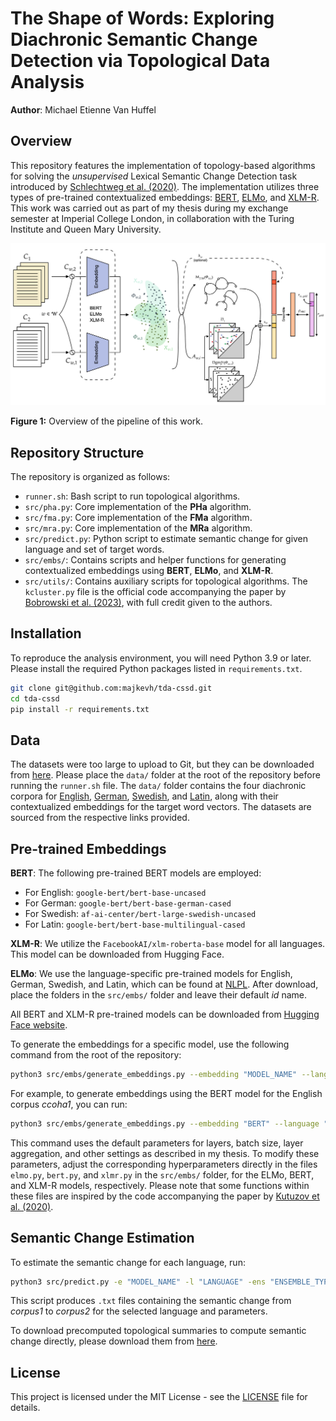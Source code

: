 # The Shape of Words: Exploring Diachronic Semantic Change Detection via Topological Data Analysis
**Author**: Michael Etienne Van Huffel


## Overview
This repository features the implementation of topology-based algorithms for solving the *unsupervised* Lexical Semantic Change Detection task introduced by [Schlechtweg et al. (2020)](https://aclanthology.org/2020.semeval-1.1.pdf). The implementation utilizes three types of pre-trained contextualized embeddings: [BERT](https://aclanthology.org/N19-1423.pdf), [ELMo](https://aclanthology.org/N18-1202.pdf), and [XLM-R](https://arxiv.org/pdf/1911.02116). This work was carried out as part of my thesis during my exchange semester at Imperial College London, in collaboration with the Turing Institute and Queen Mary University.

![Pipeline Overview](images/pipeline.png)

**Figure 1:** Overview of the pipeline of this work.


## Repository Structure

The repository is organized as follows:
- `runner.sh`: Bash script to run topological algorithms.
- `src/pha.py`: Core implementation of the **PHa** algorithm.
- `src/fma.py`: Core implementation of the **FMa** algorithm.
- `src/mra.py`: Core implementation of the **MRa** algorithm.
- `src/predict.py`: Python script to estimate semantic change for given language and set of target words.
- `src/embs/`: Contains scripts and helper functions for generating contextualized embeddings using **BERT**, **ELMo**, and **XLM-R**.
- `src/utils/`: Contains auxiliary scripts for topological algorithms. The `kcluster.py` file is the official code accompanying the paper by [Bobrowski et al. (2023)](https://www.mdpi.com/1099-4300/25/12/1587), with full credit given to the authors.


## Installation
To reproduce the analysis environment, you will need Python 3.9 or later. Please install the required Python packages listed in `requirements.txt`.

```bash
git clone git@github.com:majkevh/tda-cssd.git
cd tda-cssd
pip install -r requirements.txt
```

## Data
The datasets were too large to upload to Git, but they can be downloaded from [here](https://polybox.ethz.ch/index.php/s/ZUBow2472CY5JJJ). Please place the `data/` folder at the root of the repository before running the `runner.sh` file. The `data/` folder contains the four diachronic corpora for [English](https://www.ims.uni-stuttgart.de/en/research/resources/corpora/sem-eval-ulscd-eng/), [German](https://www.ims.uni-stuttgart.de/en/research/resources/corpora/sem-eval-ulscd-ger/), [Swedish](https://zenodo.org/record/3730550), and [Latin](https://zenodo.org/record/3734089), along with their contextualized embeddings for the target word vectors. The datasets are sourced from the respective links provided.



## Pre-trained Embeddings
**BERT**: The following pre-trained BERT models are employed:
  - For English: `google-bert/bert-base-uncased`
  - For German: `google-bert/bert-base-german-cased`
  - For Swedish: `af-ai-center/bert-large-swedish-uncased`
  - For Latin: `google-bert/bert-base-multilingual-cased`

**XLM-R**: We utilize the `FacebookAI/xlm-roberta-base` model for all languages. This model can be downloaded from Hugging Face.

**ELMo**: We use the language-specific pre-trained models for English, German, Swedish, and Latin, which can be found at [NLPL](https://github.com/HIT-SCIR/ELMoForManyLangs/tree/master?tab=readme-ov-file). After download, place the folders in the `src/embs/` folder and leave their default *id* name.

All BERT and XLM-R  pre-trained models can be downloaded from [Hugging Face website](https://huggingface.co). 

To generate the embeddings for a specific model, use the following command from the root of the repository:

```bash
python3 src/embs/generate_embeddings.py --embedding "MODEL_NAME" --language "LANGUAGE" --corpus "CORPUS"
```
For example, to generate embeddings using the BERT model for the English corpus *ccoha1*, you can run:

```bash
python3 src/embs/generate_embeddings.py --embedding "BERT" --language "english" --corpus "corpus1"
```
This command uses the default parameters for layers, batch size, layer aggregation, and other settings as described in my thesis. To modify these parameters, adjust the corresponding hyperparameters directly in the files `elmo.py`, `bert.py`, and `xlmr.py` in the `src/embs/` folder, for the ELMo, BERT, and XLM-R models, respectively. Please note that some functions within these files are inspired by the code accompanying the paper by [Kutuzov et al. (2020)](https://arxiv.org/pdf/2005.00050).

## Semantic Change Estimation
To estimate the semantic change for each language, run:

```bash
python3 src/predict.py -e "MODEL_NAME" -l "LANGUAGE" -ens "ENSEMBLE_TYPE" -a "ALGORITHM" -m "METRIC"
```

This script produces `.txt` files containing the semantic change from *corpus1* to *corpus2* for the selected language and parameters.

To download precomputed topological summaries to compute semantic change directly, please download them from [here](https://polybox.ethz.ch/index.php/s/ZUBow2472CY5JJJ).


## License
This project is licensed under the MIT License - see the [LICENSE](LICENSE) file for details.
